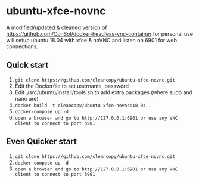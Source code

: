 # ubuntu-xfce-novnc

A modified/updated & cleaned version of https://github.com/ConSol/docker-headless-vnc-container for personal use
will setup ubuntu 18.04 with xfce & noVNC and listen on 6901 for web connections.

## Quick start

1. `git clone https://github.com/cleancopy/ubuntu-xfce-novnc.git`
2. Edit the Dockerfile to set username, password
3. Edit ./src/ubuntu/install/tools.sh to add extra packages (where sudo and nano are)
4. `docker build -t cleancopy/ubuntu-xfce-novnc:18.04 .`
5. `docker-compose up -d`
6. `open a browser and go to http://127.0.0.1:6901 or use any VNC client to connect to port 5901`

## Even Quicker start

1. `git clone https://github.com/cleancopy/ubuntu-xfce-novnc.git`
2. `docker-compose up -d`
3. `open a browser and go to http://127.0.0.1:6901 or use any VNC client to connect to port 5901`
